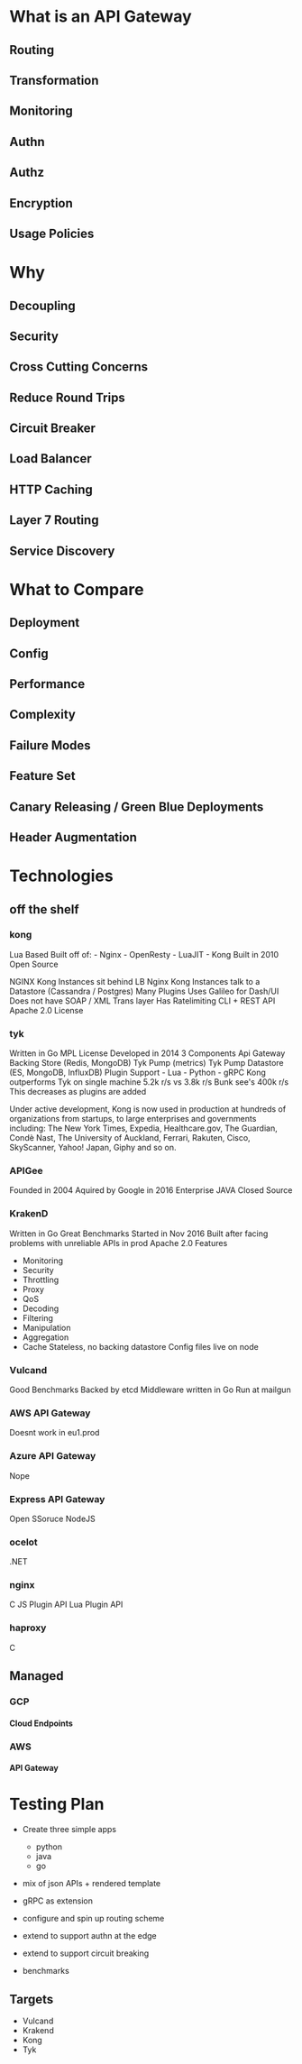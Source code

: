 # What is an API Gateway

## Routing
## Transformation
## Monitoring
## Authn
## Authz
## Encryption
## Usage Policies

# Why

## Decoupling
## Security
## Cross Cutting Concerns
## Reduce Round Trips
## Circuit Breaker
## Load Balancer
## HTTP Caching
## Layer 7 Routing
## Service Discovery

# What to Compare

## Deployment
## Config
## Performance
## Complexity
## Failure Modes
## Feature Set
## Canary Releasing / Green Blue Deployments
## Header Augmentation

# Technologies

## off the shelf

### kong
   Lua Based
   Built off of:
    - Nginx
    - OpenResty
      - LuaJIT
    - Kong
   Built in 2010
   Open Source

   NGINX Kong Instances sit behind LB
   Nginx Kong Instances talk to a Datastore (Cassandra / Postgres)
   Many Plugins
   Uses Galileo for Dash/UI
   Does not have SOAP / XML Trans layer
   Has Ratelimiting
   CLI + REST API
   Apache 2.0 License

### tyk
   Written in Go
   MPL License
   Developed in 2014
   3 Components
   Api Gateway
   Backing Store (Redis, MongoDB)
   Tyk Pump (metrics)
   Tyk Pump Datastore (ES, MongoDB, InfluxDB)
   Plugin Support
    - Lua
    - Python
    - gRPC
   Kong outperforms Tyk on single machine
    5.2k r/s vs 3.8k r/s
   Bunk see's 400k r/s
   This decreases as plugins are added

Under active development, Kong is now used in production at hundreds of organizations 
from startups, to large enterprises and governments including: The New York Times,
Expedia, Healthcare.gov, The Guardian, Condè Nast, The University of Auckland, 
Ferrari, Rakuten, Cisco, SkyScanner, Yahoo! Japan, Giphy and so on.


### APIGee
   Founded in 2004
   Aquired by Google in 2016
   Enterprise JAVA
   Closed Source

### KrakenD
 Written in Go
 Great Benchmarks
 Started in Nov 2016
 Built after facing problems with unreliable APIs in prod
 Apache 2.0
 Features
  - Monitoring
  - Security
  - Throttling
  - Proxy
  - QoS
  - Decoding
  - Filtering
  - Manipulation
  - Aggregation
  - Cache
 Stateless, no backing datastore
 Config files live on node

### Vulcand
 Good Benchmarks
 Backed by etcd
 Middleware written in Go
 Run at mailgun

### AWS API Gateway
  Doesnt work in eu1.prod

### Azure API Gateway
  Nope

### Express API Gateway
  Open SSoruce
  NodeJS

### ocelot
   .NET

### nginx
   C
   JS Plugin API
   Lua Plugin API

### haproxy
   C

## Managed

### GCP

#### Cloud Endpoints

### AWS

#### API Gateway

# Testing Plan

 - Create three simple apps
   - python
   - java
   - go
  
 - mix of json APIs + rendered template
 - gRPC as extension
   
 - configure and spin up routing scheme
 - extend to support authn at the edge
 - extend to support circuit breaking
 - benchmarks

## Targets

 - Vulcand
 - Krakend
 - Kong
 - Tyk
